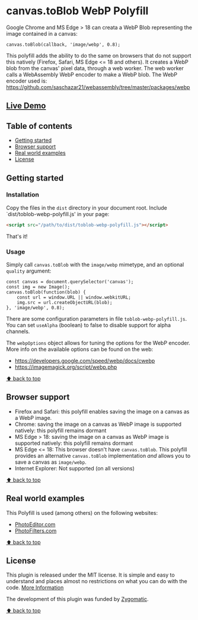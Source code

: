 # canvas.toBlob WebP Polyfill

Google Chrome and MS Edge > 18 can creata a WebP Blob representing the
image contained in a canvas:
```
canvas.toBlob(callback, 'image/webp', 0.8);
``` 
This polyfill adds the ability to do the same on browsers that
do not support this natively (Firefox, Safari, MS Edge <= 18 and others).
It creates a WebP blob from the canvas' pixel data, through a web worker.
The web worker calls a WebAssembly WebP encoder to make a WebP blob.
The WebP encoder used is:
https://github.com/saschazar21/webassembly/tree/master/packages/webp

## [Live Demo](https://av01d.github.io/toblob-webp-polyfill/index.html)

## Table of contents
- [Getting started](#getting-started)
- [Browser support](#browser-support)
- [Real world examples](#real-world-examples)
- [License](#license)

## Getting started

### Installation

Copy the files in the `dist` directory in your document root.
Include `dist/toblob-webp-polyfill.js' in your page:
```html
<script src="/path/to/dist/toblob-webp-polyfill.js"></script>
```

That's it!

### Usage

Simply call `canvas.toBlob` with the `image/webp` mimetype, and an optional `quality` argument:

```
const canvas = document.querySelector('canvas');
const img = new Image();
canvas.toBlob(function(blob) {
	const url = window.URL || window.webkitURL;
	img.src = url.createObjectURL(blob);
}, 'image/webp', 0.8);

```

There are some configuration parameters in file `toblob-webp-polyfill.js`.
You can set `useAlpha` (boolean) to false to disable support for alpha channels.

The `webpOptions` object allows for tuning the options for the WebP encoder.
More info on the available options can be found on the web:
- https://developers.google.com/speed/webp/docs/cwebp
- https://imagemagick.org/script/webp.php

[⬆ back to top](#table-of-contents)

## Browser support

- Firefox and Safari: this polyfill enables saving the image on a canvas as a WebP image.
- Chrome: saving the image on a canvas as WebP image is supported natively: this polyfill remains dormant
- MS Edge > 18: saving the image on a canvas as WebP image is supported natively: this polyfill remains dormant
- MS Edge <= 18: This browser doesn't have `canvas.toBlob`. This polyfill provides an alternative `canvas.toBlob` implementation *and* allows you to save a canvas as `image/webp`.
- Internet Explorer: Not supported (on all versions)

[⬆ back to top](#table-of-contents)

## Real world examples

This Polyfill is used (among others) on the following websites:

- [PhotoEditor.com](https://www.photoeditor.com/)
- [PhotoFilters.com](https://www.photofilters.com/)

[⬆ back to top](#table-of-contents)

## License

This plugin is released under the MIT license. It is simple and easy to understand and places almost no restrictions on what you can do with the code.
[More Information](http://en.wikipedia.org/wiki/MIT_License)

The development of this plugin was funded by [Zygomatic](https://www.zygomatic.nl/).

[⬆ back to top](#table-of-contents)

